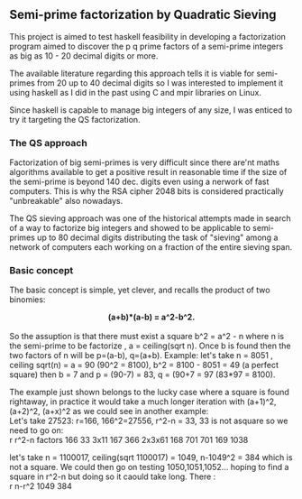 ## Semi-prime factorization by Quadratic Sieving
This project is aimed to test haskell feasibility in developing a factorization program aimed to 
discover the p q prime factors of a semi-prime integers as big as 10 - 20 decimal digits or more.

The available literature regarding this approach tells it is viable for semi-primes from 20 up to 40 
decimal digits so I was interested to implement it using haskell as I did in the past using C and 
mpir libraries on Linux.

Since haskell is capable to manage big integers of any size, I was enticed to try it targeting the QS factorization.

### The QS approach
Factorization of big semi-primes is very difficult since there are'nt maths algorithms available to 
get a positive result in reasonable time if the size of the semi-prime is beyond 140 dec. digits even 
using a nerwork of fast computers. This is why the RSA cipher 2048 bits is considered practically "unbreakable" 
also nowadays.

The QS sieving approach was one of the historical attempts made in search of a way to factorize big integers and 
showed to be applicable to semi-primes up to 80 decimal digits distributing the task of "sieving"  among a 
network of computers each working on a fraction of the entire sieving span.

### Basic concept
The basic concept is simple, yet clever, and recalls the product of two binomies:<br>
<center><b>(a+b)*(a-b) = a^2-b^2.</b></center><br>
So the assuption is that there must exist a square b^2 = a^2 - n where n is the semi-prime to be factorize 
, a = ceiling(sqrt n). Once b is found then the two factors of n will be p=(a-b), q=(a+b). Example: let's take n = 8051 
, ceiling sqrt(n) = a = 90 (90^2 = 8100), b^2 = 8100 - 8051 = 49 (a perfect square) then b = 7 and 
p = (90-7) = 83, q = (90+7 = 97 (83*97 = 8100).

The example just shown belongs to the lucky case where a square is found rightaway, in practice it would take 
a much longer iteration with (a+1)^2, (a+2)^2, (a+x)^2 as we could see in another example:<br>
Let's take 27523: r=166, 166^2=27556, r^2-n = 33, 33 is not asquare so we need to go on:<br>
r       r^2-n   factors
166     33      3x11
167     366     2x3x61
168     701     701
169     1038    





let's take n = 1100017, ceiling(sqrt 1100017) = 1049, n-1049^2 = 384 which is not a square.
We could then go on testing 1050,1051,1052... hoping to find a square in r^2-n but doing so 
it caould take long. There : <br>
r       n-r^2
1049    384



